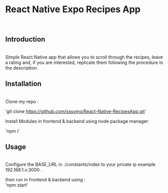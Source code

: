 <h1>React Native Expo Recipes App </h1><br>

<h2>Introduction</h2><br>
Simple React Native app that allows you to scroll through the recipes, leave a rating and, if you are interested, replicate them following the procedure in the description.<br>

<h2>Installation</h2><br>
Clone my repo : <br>

'git clone https://github.com/sssymo/React-Native-RecipesApp.git'

Install Modules in frontend & backend using node package manager: <br>

'npm i'

<h2>Usage</h2> <br>
Configure the BASE_URL in ./constants/index to your private ip example 192.168.1.x:3000 .

then run in frontend & backend using :<br>
'npm start' 

